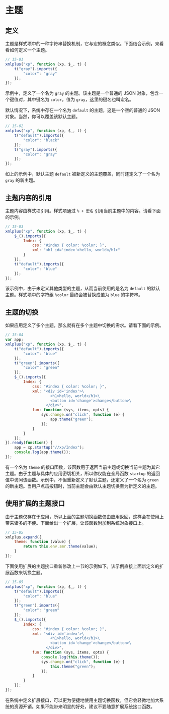 # 主题

## 定义

主题是样式项中的一种字符串替换机制，它与宏的概念类似。下面结合示例，来看看如何定义一个主题。

```js
// 15-01
xmlplus("xp", function (xp, $_, t) {
    t("gray").imports({
        "color": "gray"
    });
});
```

示例中，定义了一个名为 `gray` 的主题。该主题是一个普通的 JSON 对象，包含一个键值对，其中键名为 `color`，值为 `gray`，这里的键名也叫宏名。

默认情况下，系统中存在一个名为 `default` 的主题，这是一个空的普通的 JSON 对象。当然，你可以覆盖该默认主题。

```js
// 15-02
xmlplus("xp", function (xp, $_, t) {
    t("default").imports({
        "color": "black"
    });
    t("gray").imports({
        "color": "gray"
    });
});
```

如上的示例中，默认主题 `default` 被新定义的主题覆盖，同时还定义了一个名为 `gray` 的新主题。

## 主题内容的引用

主题内容由样式项引用。样式项通过 `% + 宏名` 引用当前主题中的内容。请看下面的示例。

```js
// 15-03
xmlplus("xp", function (xp, $_, t) {
    $_().imports({
        Index: {
            css: "#index { color: %color; }",
            xml: "<h1 id='index'>hello, world</h1>"
        }
    });
    t("default").imports({
        "color": "blue"
    });
});
```

该示例中，由于未定义其他类型的主题，从而当前使用的是名为 `default` 的默认主题。样式项中的字符组 `%color` 最终会被替换成值为 `blue` 的字符串。

## 主题的切换

如果应用定义了多个主题，那么就有在多个主题中切换的需求。请看下面的示例。

```js
// 15-04
var app;
xmlplus("xp", function (xp, $_, t) {
    t("default").imports({
        "color": "blue"
    });
    t("green").imports({
        "color": "green"
    });
    $_().imports({
        Index: {
            css: "#index { color: %color; }",
            xml: "<div id='index'>\
                    <h1>hello, world</h1>\
                    <button id='change'>change</button>\
                  </div>",
            fun: function (sys, items, opts) {
                sys.change.on("click", function (e) {
                    app.theme("green");
                });
            }
        }
    });
}).ready(function() {
    app = xp.startup("//xp/Index");
    console.log(app.theme());
});
```

有一个名为 `theme` 的接口函数，该函数用于返回当前主题或切换当前主题为其它主题。由于主题与具体的应用密切相关，所以你仅能在全局函数 `startup` 的返回值中访问该函数。示例中，不但重新定义了默认主题，还定义了一个名为 `green` 的新主题。当用户点击按钮时，当前主题会由默认主题切换至为新定义的主题。

## 使用扩展的主题接口

由于主题仅存在于应用，所以上面的主题切换函数仅由应用返回，这样会在使用上带来诸多的不便。下面给出一个扩展，让该函数附加到系统对象接口上。

```js
// 15-05
xmlplus.expand({
    theme: function (value) {
        return this.env.smr.theme(value);
    }
});
```

下面使用扩展的主题接口重新修改上一节的示例如下。该示例直接上面新定义的扩展函数来切换主题。

```js
// 15-05
xmlplus("xp", function (xp, $_, t) {
    t("default").imports({
        "color": "blue"
    });
    t("green").imports({
        "color": "green"
    });
    $_().imports({
        Index: {
            css: "#index { color: %color; }",
            xml: "<div id='index'>\
                    <h1>hello, world</h1>\
                    <button id='change'>change</button>\
                  </div>",
            fun: function (sys, items, opts) {
                console.log(this.theme());
                sys.change.on("click", function (e) {
                    this.theme("green");
                });
            }
        }
    });
});
```

在系统中定义扩展接口，可以更为便捷地使用主题切换函数，但它会轻微地加大系统的资源开销。如果不能带来明显的好处，建议不要随意扩展系统接口函数。